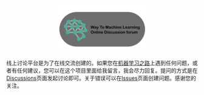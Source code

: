 <p align='center'>
<img src='logo/forum_logo.png' width='50%'/>
</p>

线上讨论平台是为了在线交流创建的。如果您在[机器学习之路](www.way2ml.com)上遇到任何问题，或者有任何建议，您可以在这个项目里面给我留言，我会尽力回复。提问的方式是在[Discussions](https://github.com/way2ml/forum/discussions)页面发起讨论即可。关于错误可以在[Issues](https://github.com/way2ml/forum/issues)页面创建问题。感谢您的关注。

